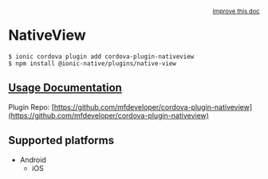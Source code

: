 <a style="float:right;font-size:12px;" href="http://github.com/danielsogl/awesome-cordova-plugins/edit/master/src/@awesome-cordova-plugins/plugins/native-view/index.ts#L49">
  Improve this doc
</a>

# NativeView

```
$ ionic cordova plugin add cordova-plugin-nativeview
$ npm install @ionic-native/plugins/native-view
```

## [Usage Documentation](https://ionicframework.com/docs/native/native-view/)

Plugin Repo: [https://github.com/mfdeveloper/cordova-plugin-nativeview](https://github.com/mfdeveloper/cordova-plugin-nativeview)

## Supported platforms

- Android
  - iOS
